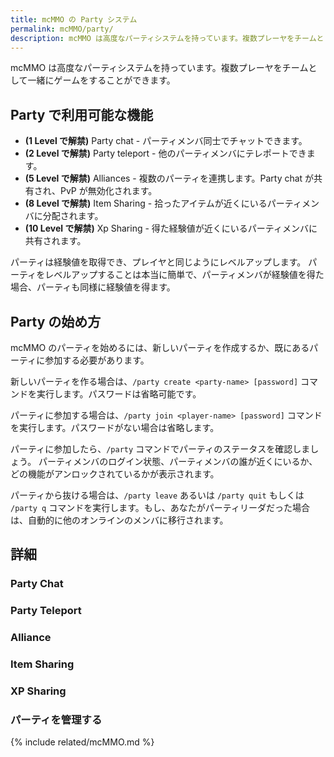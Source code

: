 ```yaml
---
title: mcMMO の Party システム
permalink: mcMMO/party/
description: mcMMO は高度なパーティシステムを持っています。複数プレーヤをチームとして一緒にゲームをすることができます。
---
```


mcMMO は高度なパーティシステムを持っています。複数プレーヤをチームとして一緒にゲームをすることができます。

## Party で利用可能な機能

* **(1 Level で解禁)** Party chat - パーティメンバ同士でチャットできます。
* **(2 Level で解禁)** Party teleport - 他のパーティメンバにテレポートできます。
* **(5 Level で解禁)** Alliances - 複数のパーティを連携します。Party chat が共有され、PvP が無効化されます。
* **(8 Level で解禁)** Item Sharing - 拾ったアイテムが近くにいるパーティメンバに分配されます。
* **(10 Level で解禁)** Xp Sharing - 得た経験値が近くにいるパーティメンバに共有されます。

パーティは経験値を取得でき、プレイヤと同じようにレベルアップします。
パーティをレベルアップすることは本当に簡単で、パーティメンバが経験値を得た場合、パーティも同様に経験値を得ます。

## Party の始め方

mcMMO のパーティを始めるには、新しいパーティを作成するか、既にあるパーティに参加する必要があります。

新しいパーティを作る場合は、`/party create <party-name> [password]` コマンドを実行します。パスワードは省略可能です。

パーティに参加する場合は、`/party join <player-name> [password]` コマンドを実行します。パスワードがない場合は省略します。

パーティに参加したら、`/party` コマンドでパーティのステータスを確認しましょう。
パーティメンバのログイン状態、パーティメンバの誰が近くにいるか、どの機能がアンロックされているかが表示されます。

パーティから抜ける場合は、`/party leave` あるいは `/party quit` もしくは `/party q` コマンドを実行します。もし、あなたがパーティリーダだった場合は、自動的に他のオンラインのメンバに移行されます。

## 詳細

### Party Chat

### Party Teleport

### Alliance

### Item Sharing

### XP Sharing

### パーティを管理する

{% include related/mcMMO.md %}
